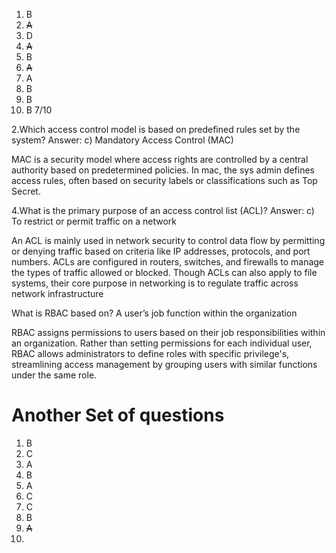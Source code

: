 1. B
2. ~~A~~
3. D
4. ~~A~~
5. B
6. ~~A~~
7. A
8. B
9. B
10. B
7/10

2.Which access control model is based on predefined rules set by the system?
Answer: c) Mandatory Access Control (MAC)

MAC is a security model where access rights are controlled by a central authority based on predetermined policies. In mac, the sys admin defines access rules, often based on security labels or classifications such as Top Secret. 

4.What is the primary purpose of an access control list (ACL)?
Answer: c) To restrict or permit traffic on a network

An ACL is mainly used in network security to control data flow by permitting or denying traffic based on criteria like IP addresses, protocols, and port numbers. ACLs are configured in routers, switches, and firewalls to manage the types of traffic allowed or blocked. Though ACLs can also apply to file systems, their core purpose in networking is to regulate traffic across network infrastructure

What is RBAC based on? 
A user’s job function within the organization

RBAC assigns permissions to users based on their job responsibilities within an organization. Rather than setting permissions for each individual user, RBAC allows administrators to define roles with specific privilege's, streamlining access management by grouping users with similar functions under the same role.

# Another Set of questions 
1. B
2. C
3. A
4. B
5. A
6. C
7. C
8. B
9. ~~A~~
10. 